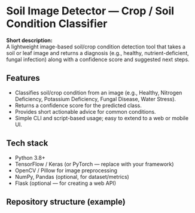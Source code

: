 # Soil Image Detector — Crop / Soil Condition Classifier

**Short description:**  
A lightweight image-based soil/crop condition detection tool that takes a soil or leaf image and returns a diagnosis (e.g., healthy, nutrient-deficient, fungal infection) along with a confidence score and suggested next steps.

## Features
- Classifies soil/crop condition from an image (e.g., Healthy, Nitrogen Deficiency, Potassium Deficiency, Fungal Disease, Water Stress).
- Returns a confidence score for the predicted class.
- Provides short actionable advice for common conditions.
- Simple CLI and script-based usage; easy to extend to a web or mobile UI.

## Tech stack
- Python 3.8+
- TensorFlow / Keras (or PyTorch — replace with your framework)
- OpenCV / Pillow for image preprocessing
- NumPy, Pandas (optional, for dataset/metrics)
- Flask (optional — for creating a web API)

## Repository structure (example)
